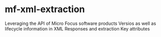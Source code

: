 # mf-xml-extraction

Leveraging the API of Micro Focus software products Versios as well as lifecycle information in XML Responses and extraction Key attributes
